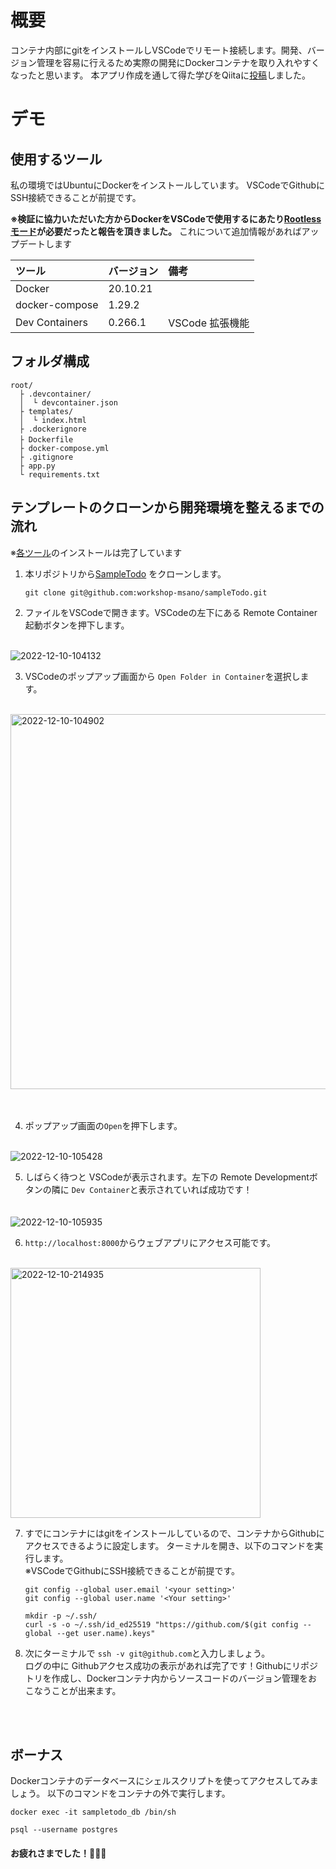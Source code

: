 # 概要
コンテナ内部にgitをインストールしVSCodeでリモート接続します。開発、バージョン管理を容易に行えるため実際の開発にDockerコンテナを取り入れやすくなったと思います。
本アプリ作成を通して得た学びをQiitaに[投稿](https://qiita.com/miku0129/items/e9d7276a1c3bda56d1df)しました。


# デモ

## 使用するツール
私の環境ではUbuntuにDockerをインストールしています。
VSCodeでGithubにSSH接続できることが前提です。

__※検証に協力いただいた方からDockerをVSCodeで使用するにあたり[Rootlessモード](https://docs.docker.com/engine/security/rootless/)が必要だったと報告を頂きました。__ これについて追加情報があればアップデートします


| ツール | バージョン | 備考 | 
|:-----------|:------------|:------------|
| Docker     | 20.10.21    |             |
| docker-compose | 1.29.2  |             |
| Dev Containers | 0.266.1 | VSCode 拡張機能     |


## フォルダ構成 

```
root/
  ├ .devcontainer/
  │  └ devcontainer.json
  ├ templates/
  │  └ index.html
  ├ .dockerignore
  ├ Dockerfile　
  ├ docker-compose.yml
  ├ .gitignore
  ├ app.py
  └ requirements.txt
```

## テンプレートのクローンから開発環境を整えるまでの流れ

※[各ツール](https://github.com/workshop-msano/sampleTodo/edit/main/README.md#%E4%BD%BF%E7%94%A8%E3%81%99%E3%82%8B%E3%83%84%E3%83%BC%E3%83%AB)のインストールは完了しています
1. 本リポジトリから[SampleTodo](https://github.com/workshop-msano/sampleTodo) をクローンします。

    ```
    git clone git@github.com:workshop-msano/sampleTodo.git
    ```

2. ファイルをVSCodeで開きます。VSCodeの左下にある Remote Container起動ボタンを押下します。
<br>
    <img src="https://i.ibb.co/wKywrNk/2022-12-10-104132.png" alt="2022-12-10-104132" border="0">
<br>

3. VSCodeのポップアップ画面から `Open Folder in Container`を選択します。
<br>
    <img src="https://i.ibb.co/1MLJ6kV/2022-12-10-104902.png" alt="2022-12-10-104902" border="0" width=600><br><br>
<br>

4. ポップアップ画面の`Open`を押下します。
<br>
    <img src="https://i.ibb.co/f0Z6XQf/2022-12-10-105428.png" alt="2022-12-10-105428" border="0">
<br>

5. しばらく待つと VSCodeが表示されます。左下の Remote Developmentボタンの隣に `Dev Container`と表示されていれば成功です！
<br>　
  <img src="https://i.ibb.co/GWQ4zcq/2022-12-10-105935.png" alt="2022-12-10-105935" border="0">
<br>
    
6. `http://localhost:8000`からウェブアプリにアクセス可能です。
<br>
    <img src="https://i.ibb.co/zFG6TTS/2022-12-10-214935.jpg" alt="2022-12-10-214935" border="0" width=400>
<br>

7. すでにコンテナにはgitをインストールしているので、コンテナからGithubにアクセスできるように設定します。 ターミナルを開き、以下のコマンドを実行します。<br>
    ※VSCodeでGithubにSSH接続できることが前提です。
   
    ```
    git config --global user.email '<your setting>'
    git config --global user.name '<Your setting>'
    
    mkdir -p ~/.ssh/
    curl -s -o ~/.ssh/id_ed25519 "https://github.com/$(git config --global --get user.name).keys"
    ```

8. 次にターミナルで `ssh -v git@github.com`と入力しましょう。<br>
   ログの中に Githubアクセス成功の表示があれば完了です！Githubにリポジトリを作成し、Dockerコンテナ内からソースコードのバージョン管理をおこなうことが出来ます。

<br>
<br>

## ボーナス
Dockerコンテナのデータベースにシェルスクリプトを使ってアクセスしてみましょう。
以下のコマンドをコンテナの外で実行します。

```
docker exec -it sampletodo_db /bin/sh
```
```
psql --username postgres
```

#### お疲れさまでした！🎉🎉🎉
